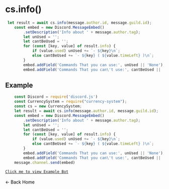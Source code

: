 # cs.info()
```js
 let result = await cs.info(message.author.id, message.guild.id);
    const embed = new Discord.MessageEmbed()
        .setDescription('Info about ' + message.author.tag);
        let unUsed = '';
        let cantBeUsed = '';
        for (const [key, value] of result.info) {
            if (value.used) unUsed += `- ${key}\n`;
            else cantBeUsed += `- ${key} ( ${value.timeLeft} )\n`;
        }
        embed.addField('Commands That you can use:', unUsed || 'None');
        embed.addField('Commands That you can\'t use:', cantBeUsed || 'None');
```
## Example
```js
    const Discord = require('discord.js')
    const CurrencySystem = require("currency-system");
    const cs = new CurrencySystem;
    let result = await cs.info(message.author.id, message.guild.id);
    const embed = new Discord.MessageEmbed()
        .setDescription('Info about ' + message.author.tag);
        let unUsed = '';
        let cantBeUsed = '';
        for (const [key, value] of result.info) {
            if (value.used) unUsed += `- ${key}\n`;
            else cantBeUsed += `- ${key} ( ${value.timeLeft} )\n`;
        }
        embed.addField('Commands That you can use:', unUsed || 'None');
        embed.addField('Commands That you can\'t use:', cantBeUsed || 'None');
    message.channel.send(embed)
```
[`Click me to view Example Bot`](https://github.com/BIntelligent/currency-system/tree/main/ExampleBot) <br><br>
<a href="https://bintelligent.github.io/currency-system/examples/removeUserItem" class="button"><- Back</a>
<a href="https://bintelligent.github.io/currency-system/" class="button">Home</a> <br><br><br>
<style>
.button {
    -webkit-appearance: button;
    -moz-appearance: button;
    appearance: button;
    text-align: center;
    text-decoration: none;
    color: initial;
}
 </style>
